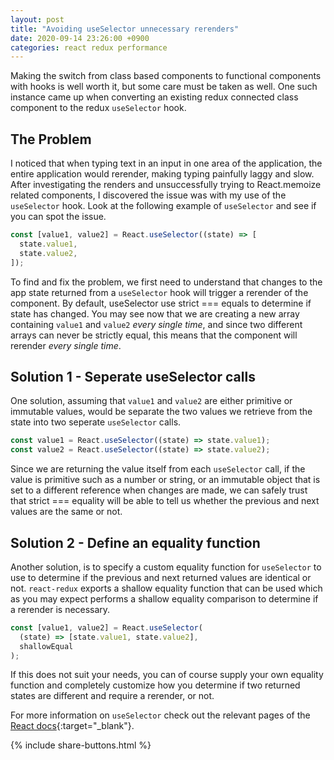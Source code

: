 ```yaml
---
layout: post
title: "Avoiding useSelector unnecessary rerenders"
date: 2020-09-14 23:26:00 +0900
categories: react redux performance
---
```


Making the switch from class based components to functional components with hooks is well worth it, but some care must be taken as well.
One such instance came up when converting an existing redux connected class component to the redux `useSelector` hook.

## The Problem

I noticed that when typing text in an input in one area of the application, the entire application would rerender, making typing painfully laggy and slow.
After investigating the renders and unsuccessfully trying to React.memoize related components, I discovered the issue was with my use of the `useSelector` hook.
Look at the following example of `useSelector` and see if you can spot the issue.

```javascript
const [value1, value2] = React.useSelector((state) => [
  state.value1,
  state.value2,
]);
```

To find and fix the problem, we first need to understand that changes to the app state returned from a `useSelector` hook will trigger a rerender of the component.
By default, useSelector use strict === equals to determine if state has changed. You may see now that we are creating a new array containing `value1` and `value2` _every single time_, and since two different arrays can never be strictly equal, this means that the component will rerender _every single time_.

## Solution 1 - Seperate useSelector calls

One solution, assuming that `value1` and `value2` are either primitive or immutable values, would be separate the two values we retrieve from the state into two seperate `useSelector` calls.

```javascript
const value1 = React.useSelector((state) => state.value1);
const value2 = React.useSelector((state) => state.value2);
```

Since we are returning the value itself from each `useSelector` call, if the value is primitive such as a number or string, or an immutable object that is set to a different reference when changes are made, we can safely trust that strict === equality will be able to tell us whether the previous and next values are the same or not.

## Solution 2 - Define an equality function

Another solution, is to specify a custom equality function for `useSelector` to use to determine if the previous and next returned values are identical or not.
`react-redux` exports a shallow equality function that can be used which as you may expect performs a shallow equality comparison to determine if a rerender is necessary.

```javascript
const [value1, value2] = React.useSelector(
  (state) => [state.value1, state.value2],
  shallowEqual
);
```

If this does not suit your needs, you can of course supply your own equality function and completely customize how you determine if two returned states are different and require a rerender, or not.

For more information on `useSelector` check out the relevant pages of the [React docs](https://react-redux.js.org/7.1/api/hooks#useselector){:target="\_blank"}.

{% include share-buttons.html %}
